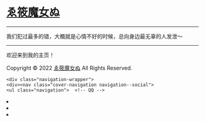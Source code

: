 <html>
<head>
  <meta http-equiv="Content-Type" content="text/html; charset=UTF-8">
  <meta http-equiv="X-UA-Compatible" content="IE=edge,chrome=1">
  <meta name="viewport" content="width=device-width, initial-scale=1, maximum-scale=1" id="mixia_vpid">
  <title>ゑ筱魔女ぬ</title>
  <meta name=keywords content="ゑ筱魔女ぬ个人主页">
  <meta name=description content="ゑ筱魔女ぬ个人主页">
  <link rel="icon" href="https://qlogo2.store.qq.com/qzone/1187455065/1187455065/100">
  <link rel="shortcut icon" href="https://qlogo2.store.qq.com/qzone/1187455065/1187455065/100">
  <link rel="stylesheet" href="css/font-awesome-4.7.0/css/font-awesome.min.css">
  <link rel="stylesheet" href="css/main.css">
</head>

<body>
    <span class="mobile btn-mobile-menu">
        <i class="fa fa-bars btn-mobile-menu__icon"></i>
        <i class="fa fa-chevron-circle-up btn-mobile-close__icon hidden"></i>
    </span>
  <div class="panel-main">
    <div class="panel-main__inner panel-inverted">
    <div class="panel-main__content">	    
        <h1 class="panel-cover__title panel-title"><a href="https://q1187455065.github.io/" title="ゑ筱魔女ぬ">ゑ筱魔女ぬ</a></h1>
        <span class="panel-cover__subtitle panel-subtitle"><script>hitokoto()</script>
        <hr class="panel-cover__divider">
        <p class="panel-cover__description">我们犯过最多的错，大概就是心情不好的时候，总向身边最无辜的人发泄～</p>
        <hr class="panel-cover__divider"> 
        <p class="panel-cover__description">欢迎来到我的主页！</p>
	<p class="footer">Copyright © 2022 <a href="#" target="_blank">ゑ筱魔女ぬ</a> All Rights Reserved.</p>	

    <div class="navigation-wrapper">
	<div><nav class="cover-navigation navigation--social">
	<ul class="navigation">  <!-- QQ -->
  <li class="navigation__item">
    <a href="http://wpa.qq.com/msgrd?v=3&uin=1187455065&site=qq&menu=yes" title="QQ1187455065" target="_blank">
      <i class="social fa fa-qq"></i>
    </a>
  </li>
  <!-- Weixin -->
  <li class="navigation__item">
    <a data-v="" href="#" title="加我微信f1187455065" class="wechat">
	<div data-v="" class="qrCode">
	  <div data-v="" class="triangle-down"></div>
	</div>
      <i class="social fa fa-weixin"></i>
    </a>
  </li>
  <!-- Email -->
  <li class="navigation__item">
    <a href="mailto:1187455065@qq.com" title="发邮件给我">
      <i class="social fa fa-envelope"></i>
    </a>
  </li>
  </ul>
</nav>
</div>
        </div>
      </div>
    </div>
    <div class="panel-cover--overlay cover-slate"></div>
  </div>
</header>

<script type="text/javascript" src="//apps.bdimg.com/libs/jquery/1.11.3/jquery.min.js"></script>
<script type="text/javascript" src="js/main.js"></script>
</body>
</html>
